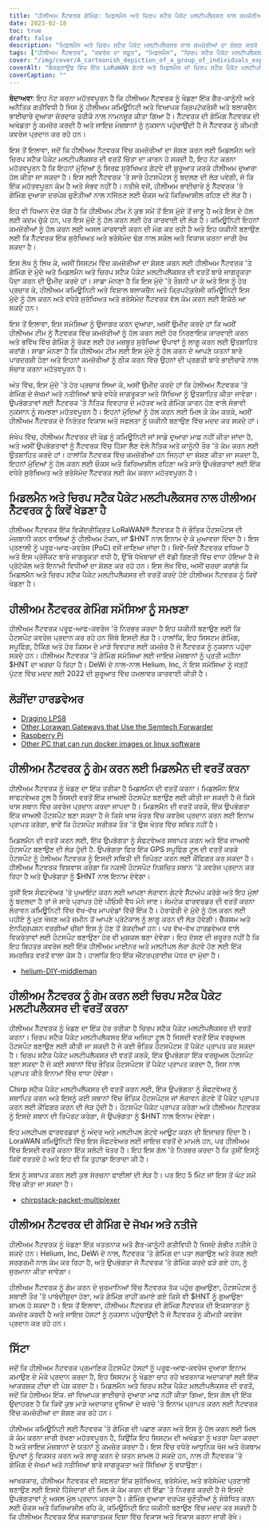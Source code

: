 ```yaml
---
title: "ਹੀਲੀਅਮ ਨੈੱਟਵਰਕ ਗੇਮਿੰਗ: ਮਿਡਲਮੈਨ ਅਤੇ ਚਿਰਪ ਸਟੈਕ ਪੈਕੇਟ ਮਲਟੀਪਲੈਕਸਰ ਨਾਲ ਕਮਜ਼ੋਰੀਆਂ ਦਾ ਸ਼ੋਸ਼ਣ ਕਰਨਾ"
date: 2023-02-18
toc: true
draft: false
description: "ਮਿਡਲਮੈਨ ਅਤੇ ਚਿਰਪ ਸਟੈਕ ਪੈਕੇਟ ਮਲਟੀਪਲੈਕਸਰ ਨਾਲ ਕਮਜ਼ੋਰੀਆਂ ਦਾ ਸ਼ੋਸ਼ਣ ਕਰਕੇ ਹੀਲੀਅਮ ਨੈੱਟਵਰਕ ਨੂੰ ਕਿਵੇਂ ਖੇਡਣਾ ਹੈ, ਨਾਲ ਹੀ ਅਜਿਹਾ ਕਰਨ ਦੇ ਜੋਖਮਾਂ ਅਤੇ ਨਤੀਜਿਆਂ ਬਾਰੇ ਜਾਣੋ।"
tags: ["ਹੀਲੀਅਮ ਨੈੱਟਵਰਕ", "ਕਵਰੇਜ ਦਾ ਸਬੂਤ", "ਮਿਡਲਮੈਨ", "ਚਿਰਪ ਸਟੈਕ ਪੈਕੇਟ ਮਲਟੀਪਲੈਕਸਰ", "ਗੇਮਿੰਗ", "ਕਮਜ਼ੋਰੀਆਂ ਦਾ ਸ਼ੋਸ਼ਣ ਕਰਨਾ", "LoRaWAN ਨੈੱਟਵਰਕ", "cryptocurrency", "ਬਲਾਕਚੈਨ", "ਵਿਕੇਂਦਰੀਕ੍ਰਿਤ ਨੈੱਟਵਰਕ", "ਹੌਟਸਪੌਟ", "ਸਪੂਫਿੰਗ", "ਧੋਖਾਧੜੀ", "ਗੈਰ ਕਾਨੂੰਨੀ ਗਤੀਵਿਧੀ", "ਜੁਰਮਾਨੇ", "ਨੈੱਟਵਰਕ ਦੀ ਇਕਸਾਰਤਾ", "ਇਨਾਮ", "ਖਤਰਨਾਕ ਅਦਾਕਾਰ", "ਨੈੱਟਵਰਕ ਸੁਰੱਖਿਆ", "ਜਾਇਜ਼ ਮੇਜ਼ਬਾਨ"]
cover: "/img/cover/A_cartoonish_depiction_of_a_group_of_individuals_exploiting.png"
coverAlt: "ਬੈਕਗ੍ਰਾਉਂਡ ਵਿੱਚ ਇੱਕ LoRaWAN ਗੇਟਵੇ ਅਤੇ ਮਿਡਲਮੈਨ ਜਾਂ ਚਿਰਪ ਸਟੈਕ ਪੈਕੇਟ ਮਲਟੀਪਲੈਕਸਰ ਦੇ ਚਿੱਤਰ ਦੇ ਨਾਲ ਇੱਕ ਹੀਲੀਅਮ ਬੈਲੂਨ ਦਾ ਸ਼ੋਸ਼ਣ ਕਰਨ ਵਾਲੇ ਵਿਅਕਤੀਆਂ ਦੇ ਇੱਕ ਸਮੂਹ ਦਾ ਇੱਕ ਕਾਰਟੂਨਿਸ਼ ਚਿੱਤਰਣ।"
coverCaption: ""
---
```


**ਬੇਦਾਅਵਾ**:
ਇਹ ਨੋਟ ਕਰਨਾ ਮਹੱਤਵਪੂਰਨ ਹੈ ਕਿ ਹੀਲੀਅਮ ਨੈੱਟਵਰਕ ਨੂੰ ਖੇਡਣਾ ਇੱਕ ਗੈਰ-ਕਾਨੂੰਨੀ ਅਤੇ ਅਨੈਤਿਕ ਗਤੀਵਿਧੀ ਹੈ ਜਿਸ ਨੂੰ ਹੀਲੀਅਮ ਕਮਿਊਨਿਟੀ ਅਤੇ ਵਿਆਪਕ ਕ੍ਰਿਪਟੋਕਰੰਸੀ ਅਤੇ ਬਲਾਕਚੈਨ ਭਾਈਚਾਰੇ ਦੁਆਰਾ ਜ਼ੋਰਦਾਰ ਤਰੀਕੇ ਨਾਲ ਨਾਮਨਜ਼ੂਰ ਕੀਤਾ ਗਿਆ ਹੈ। ਨੈੱਟਵਰਕ ਦੀ ਗੇਮਿੰਗ ਨੈੱਟਵਰਕ ਦੀ ਅਖੰਡਤਾ ਨੂੰ ਕਮਜ਼ੋਰ ਕਰਦੀ ਹੈ ਅਤੇ ਜਾਇਜ਼ ਮੇਜ਼ਬਾਨਾਂ ਨੂੰ ਨੁਕਸਾਨ ਪਹੁੰਚਾਉਂਦੀ ਹੈ ਜੋ ਨੈੱਟਵਰਕ ਨੂੰ ਕੀਮਤੀ ਕਵਰੇਜ ਪ੍ਰਦਾਨ ਕਰ ਰਹੇ ਹਨ।

ਇਸ ਤੋਂ ਇਲਾਵਾ, ਜਦੋਂ ਕਿ ਹੀਲੀਅਮ ਨੈਟਵਰਕ ਵਿੱਚ ਕਮਜ਼ੋਰੀਆਂ ਦਾ ਸ਼ੋਸ਼ਣ ਕਰਨ ਲਈ ਮਿਡਲਮੈਨ ਅਤੇ ਚਿਰਪ ਸਟੈਕ ਪੈਕੇਟ ਮਲਟੀਪਲੈਕਸਰ ਦੀ ਵਰਤੋਂ ਚਿੰਤਾ ਦਾ ਕਾਰਨ ਹੋ ਸਕਦੀ ਹੈ, ਇਹ ਨੋਟ ਕਰਨਾ ਮਹੱਤਵਪੂਰਨ ਹੈ ਕਿ ਇਹਨਾਂ ਮੁੱਦਿਆਂ ਨੂੰ ਸਿਰਫ ਸੁਰੱਖਿਅਤ ਗੇਟਵੇ ਦੀ ਸ਼ੁਰੂਆਤ ਕਰਕੇ ਹੀਲੀਅਮ ਦੁਆਰਾ ਹੱਲ ਕੀਤਾ ਜਾ ਸਕਦਾ ਹੈ। ਇਸ ਲਈ ਨੈੱਟਵਰਕ 'ਤੇ ਸਾਰੇ ਹੌਟਸਪੌਟਸ ਨੂੰ ਬਦਲਣ ਦੀ ਲੋੜ ਪਵੇਗੀ, ਜੋ ਕਿ ਇੱਕ ਮਹੱਤਵਪੂਰਨ ਕੰਮ ਹੈ ਅਤੇ ਸੰਭਵ ਨਹੀਂ ਹੈ। ਨਤੀਜੇ ਵਜੋਂ, ਹੀਲੀਅਮ ਭਾਈਚਾਰੇ ਨੂੰ ਨੈੱਟਵਰਕ 'ਤੇ ਗੇਮਿੰਗ ਦੁਆਰਾ ਦਰਪੇਸ਼ ਚੁਣੌਤੀਆਂ ਨਾਲ ਨਜਿੱਠਣ ਲਈ ਚੌਕਸ ਅਤੇ ਕਿਰਿਆਸ਼ੀਲ ਰਹਿਣ ਦੀ ਲੋੜ ਹੈ।

ਇਹ ਵੀ ਧਿਆਨ ਦੇਣ ਯੋਗ ਹੈ ਕਿ ਹੀਲੀਅਮ ਟੀਮ ਨੇ ਕੁਝ ਸਮੇਂ ਤੋਂ ਇਸ ਮੁੱਦੇ ਤੋਂ ਜਾਣੂ ਹੈ ਅਤੇ ਇਸ ਦੇ ਹੱਲ ਲਈ ਕਦਮ ਚੁੱਕੇ ਹਨ, ਪਰ ਇਸ ਮੁੱਦੇ ਨੂੰ ਹੱਲ ਕਰਨ ਲਈ ਹੋਰ ਕਾਰਵਾਈ ਦੀ ਲੋੜ ਹੈ। ਕਮਿਊਨਿਟੀ ਇਹਨਾਂ ਕਮਜ਼ੋਰੀਆਂ ਨੂੰ ਹੱਲ ਕਰਨ ਲਈ ਅਸਲ ਕਾਰਵਾਈ ਕਰਨ ਦੀ ਮੰਗ ਕਰ ਰਹੀ ਹੈ ਅਤੇ ਇਹ ਯਕੀਨੀ ਬਣਾਉਣ ਲਈ ਕਿ ਨੈੱਟਵਰਕ ਇੱਕ ਸੁਰੱਖਿਅਤ ਅਤੇ ਭਰੋਸੇਮੰਦ ਢੰਗ ਨਾਲ ਸਕੇਲ ਅਤੇ ਵਿਕਾਸ ਕਰਨਾ ਜਾਰੀ ਰੱਖ ਸਕਦਾ ਹੈ।

ਇਸ ਲੇਖ ਨੂੰ ਲਿਖ ਕੇ, ਅਸੀਂ ਸਿਸਟਮ ਵਿੱਚ ਕਮਜ਼ੋਰੀਆਂ ਦਾ ਸ਼ੋਸ਼ਣ ਕਰਨ ਲਈ ਹੀਲੀਅਮ ਨੈੱਟਵਰਕ 'ਤੇ ਗੇਮਿੰਗ ਦੇ ਮੁੱਦੇ ਅਤੇ ਮਿਡਲਮੈਨ ਅਤੇ ਚਿਰਪ ਸਟੈਕ ਪੈਕੇਟ ਮਲਟੀਪਲੈਕਸਰ ਦੀ ਵਰਤੋਂ ਬਾਰੇ ਜਾਗਰੂਕਤਾ ਪੈਦਾ ਕਰਨ ਦੀ ਉਮੀਦ ਕਰਦੇ ਹਾਂ। ਸਾਡਾ ਮੰਨਣਾ ਹੈ ਕਿ ਇਸ ਮੁੱਦੇ 'ਤੇ ਰੌਸ਼ਨੀ ਪਾ ਕੇ ਅਤੇ ਇਸ ਨੂੰ ਹੋਰ ਪ੍ਰਚਾਰ ਕੇ, ਹੀਲੀਅਮ ਕਮਿਊਨਿਟੀ ਅਤੇ ਵਿਸ਼ਾਲ ਬਲਾਕਚੈਨ ਅਤੇ ਕ੍ਰਿਪਟੋਕੁਰੰਸੀ ਕਮਿਊਨਿਟੀ ਇਸ ਮੁੱਦੇ ਨੂੰ ਹੱਲ ਕਰਨ ਅਤੇ ਵਧੇਰੇ ਸੁਰੱਖਿਅਤ ਅਤੇ ਭਰੋਸੇਮੰਦ ਨੈੱਟਵਰਕ ਵੱਲ ਕੰਮ ਕਰਨ ਲਈ ਇਕੱਠੇ ਆ ਸਕਦੇ ਹਨ।

ਇਸ ਤੋਂ ਇਲਾਵਾ, ਇਸ ਸਮੱਸਿਆ ਨੂੰ ਉਜਾਗਰ ਕਰਨ ਦੁਆਰਾ, ਅਸੀਂ ਉਮੀਦ ਕਰਦੇ ਹਾਂ ਕਿ ਅਸੀਂ ਹੀਲੀਅਮ ਟੀਮ ਨੂੰ ਨੈੱਟਵਰਕ ਵਿੱਚ ਕਮਜ਼ੋਰੀਆਂ ਨੂੰ ਹੱਲ ਕਰਨ ਲਈ ਹੋਰ ਨਿਰਣਾਇਕ ਕਾਰਵਾਈ ਕਰਨ ਅਤੇ ਭਵਿੱਖ ਵਿੱਚ ਗੇਮਿੰਗ ਨੂੰ ਰੋਕਣ ਲਈ ਹੋਰ ਮਜ਼ਬੂਤ ਸੁਰੱਖਿਆ ਉਪਾਵਾਂ ਨੂੰ ਲਾਗੂ ਕਰਨ ਲਈ ਉਤਸ਼ਾਹਿਤ ਕਰਾਂਗੇ। ਸਾਡਾ ਮੰਨਣਾ ਹੈ ਕਿ ਹੀਲੀਅਮ ਟੀਮ ਲਈ ਇਸ ਮੁੱਦੇ ਨੂੰ ਹੱਲ ਕਰਨ ਦੇ ਆਪਣੇ ਯਤਨਾਂ ਬਾਰੇ ਪਾਰਦਰਸ਼ੀ ਹੋਣਾ ਅਤੇ ਇਹਨਾਂ ਕਮਜ਼ੋਰੀਆਂ ਨੂੰ ਠੀਕ ਕਰਨ ਵਿੱਚ ਉਹਨਾਂ ਦੀ ਪ੍ਰਗਤੀ ਬਾਰੇ ਭਾਈਚਾਰੇ ਨਾਲ ਸੰਚਾਰ ਕਰਨਾ ਮਹੱਤਵਪੂਰਨ ਹੈ।

ਅੰਤ ਵਿੱਚ, ਇਸ ਮੁੱਦੇ 'ਤੇ ਹੋਰ ਪ੍ਰਚਾਰ ਲਿਆ ਕੇ, ਅਸੀਂ ਉਮੀਦ ਕਰਦੇ ਹਾਂ ਕਿ ਹੇਲੀਅਮ ਨੈੱਟਵਰਕ 'ਤੇ ਗੇਮਿੰਗ ਦੇ ਜੋਖਮਾਂ ਅਤੇ ਨਤੀਜਿਆਂ ਬਾਰੇ ਵਧੇਰੇ ਜਾਗਰੂਕਤਾ ਅਤੇ ਸਿੱਖਿਆ ਨੂੰ ਉਤਸ਼ਾਹਿਤ ਕੀਤਾ ਜਾਵੇਗਾ। ਉਪਭੋਗਤਾਵਾਂ ਲਈ ਨੈੱਟਵਰਕ 'ਤੇ ਨੈਤਿਕ ਵਿਵਹਾਰ ਦੇ ਮਹੱਤਵ ਅਤੇ ਗੇਮਿੰਗ ਕਾਰਨ ਹੋਣ ਵਾਲੇ ਸੰਭਾਵੀ ਨੁਕਸਾਨ ਨੂੰ ਸਮਝਣਾ ਮਹੱਤਵਪੂਰਨ ਹੈ। ਇਹਨਾਂ ਮੁੱਦਿਆਂ ਨੂੰ ਹੱਲ ਕਰਨ ਲਈ ਮਿਲ ਕੇ ਕੰਮ ਕਰਕੇ, ਅਸੀਂ ਹੀਲੀਅਮ ਨੈੱਟਵਰਕ ਦੇ ਨਿਰੰਤਰ ਵਿਕਾਸ ਅਤੇ ਸਫਲਤਾ ਨੂੰ ਯਕੀਨੀ ਬਣਾਉਣ ਵਿੱਚ ਮਦਦ ਕਰ ਸਕਦੇ ਹਾਂ।

ਸੰਖੇਪ ਵਿੱਚ, ਹੀਲੀਅਮ ਨੈੱਟਵਰਕ ਦੀ ਖੇਡ ਨੂੰ ਕਮਿਊਨਿਟੀ ਜਾਂ ਸਾਡੇ ਦੁਆਰਾ ਮਾਫ਼ ਨਹੀਂ ਕੀਤਾ ਜਾਂਦਾ ਹੈ, ਅਤੇ ਅਸੀਂ ਉਪਭੋਗਤਾਵਾਂ ਨੂੰ ਨੈੱਟਵਰਕ ਵਿੱਚ ਹਿੱਸਾ ਲੈਣ ਵੇਲੇ ਨੈਤਿਕ ਅਤੇ ਕਾਨੂੰਨੀ ਤੌਰ 'ਤੇ ਕੰਮ ਕਰਨ ਲਈ ਉਤਸ਼ਾਹਿਤ ਕਰਦੇ ਹਾਂ। ਹਾਲਾਂਕਿ ਨੈਟਵਰਕ ਵਿੱਚ ਕਮਜ਼ੋਰੀਆਂ ਹਨ ਜਿਨ੍ਹਾਂ ਦਾ ਸ਼ੋਸ਼ਣ ਕੀਤਾ ਜਾ ਸਕਦਾ ਹੈ, ਇਹਨਾਂ ਮੁੱਦਿਆਂ ਨੂੰ ਹੱਲ ਕਰਨ ਲਈ ਚੌਕਸ ਅਤੇ ਕਿਰਿਆਸ਼ੀਲ ਰਹਿਣਾ ਅਤੇ ਸਾਰੇ ਉਪਭੋਗਤਾਵਾਂ ਲਈ ਇੱਕ ਵਧੇਰੇ ਸੁਰੱਖਿਅਤ ਅਤੇ ਭਰੋਸੇਮੰਦ ਨੈੱਟਵਰਕ ਲਈ ਕੰਮ ਕਰਨਾ ਮਹੱਤਵਪੂਰਨ ਹੈ।

## ਮਿਡਲਮੈਨ ਅਤੇ ਚਿਰਪ ਸਟੈਕ ਪੈਕੇਟ ਮਲਟੀਪਲੈਕਸਰ ਨਾਲ ਹੀਲੀਅਮ ਨੈੱਟਵਰਕ ਨੂੰ ਕਿਵੇਂ ਖੇਡਣਾ ਹੈ
ਹੀਲੀਅਮ ਨੈੱਟਵਰਕ ਇੱਕ ਵਿਕੇਂਦਰੀਕ੍ਰਿਤ LoRaWAN® ਨੈੱਟਵਰਕ ਹੈ ਜੋ ਭੌਤਿਕ ਹੌਟਸਪੌਟਸ ਦੀ ਮੇਜ਼ਬਾਨੀ ਕਰਨ ਵਾਲਿਆਂ ਨੂੰ ਹੀਲੀਅਮ ਟੋਕਨ, ਜਾਂ $HNT ਨਾਲ ਇਨਾਮ ਦੇ ਕੇ ਮੁਆਵਜ਼ਾ ਦਿੰਦਾ ਹੈ। ਇਸ ਪ੍ਰਣਾਲੀ ਨੂੰ ਪਰੂਫ-ਆਫ-ਕਵਰੇਜ (PoC) ਵਜੋਂ ਜਾਣਿਆ ਜਾਂਦਾ ਹੈ। ਜਿਵੇਂ-ਜਿਵੇਂ ਨੈੱਟਵਰਕ ਵਧਿਆ ਹੈ ਅਤੇ ਇਸ ਪ੍ਰੋਜੈਕਟ ਬਾਰੇ ਜਾਗਰੂਕਤਾ ਵਧੀ ਹੈ, ਉੱਥੇ ਧੋਖੇਬਾਜ਼ਾਂ ਦੀ ਵੱਡੀ ਗਿਣਤੀ ਵਿੱਚ ਵਾਧਾ ਹੋਇਆ ਹੈ ਜੋ ਪ੍ਰੋਟੋਕੋਲ ਅਤੇ ਇਨਾਮੀ ਵਿਧੀਆਂ ਦਾ ਸ਼ੋਸ਼ਣ ਕਰ ਰਹੇ ਹਨ। ਇਸ ਲੇਖ ਵਿੱਚ, ਅਸੀਂ ਚਰਚਾ ਕਰਾਂਗੇ ਕਿ ਮਿਡਲਮੈਨ ਅਤੇ ਚਿਰਪ ਸਟੈਕ ਪੈਕੇਟ ਮਲਟੀਪਲੈਕਸਰ ਦੀ ਵਰਤੋਂ ਕਰਦੇ ਹੋਏ ਹੀਲੀਅਮ ਨੈਟਵਰਕ ਨੂੰ ਕਿਵੇਂ ਖੇਡਣਾ ਹੈ।

## ਹੀਲੀਅਮ ਨੈੱਟਵਰਕ ਗੇਮਿੰਗ ਸਮੱਸਿਆ ਨੂੰ ਸਮਝਣਾ
ਹੀਲੀਅਮ ਨੈੱਟਵਰਕ ਪਰੂਫ-ਆਫ-ਕਵਰੇਜ 'ਤੇ ਨਿਰਭਰ ਕਰਦਾ ਹੈ ਇਹ ਯਕੀਨੀ ਬਣਾਉਣ ਲਈ ਕਿ ਹੌਟਸਪੌਟ ਕਵਰੇਜ ਪ੍ਰਦਾਨ ਕਰ ਰਹੇ ਹਨ ਜਿੱਥੇ ਇਸਦੀ ਲੋੜ ਹੈ। ਹਾਲਾਂਕਿ, ਇਹ ਸਿਸਟਮ ਗੇਮਿੰਗ, ਸਪੂਫਿੰਗ, ਹੈਕਿੰਗ ਅਤੇ ਹੋਰ ਕਿਸਮ ਦੇ ਮਾੜੇ ਵਿਵਹਾਰ ਲਈ ਕਮਜ਼ੋਰ ਹੈ ਜੋ ਨੈੱਟਵਰਕ ਨੂੰ ਨੁਕਸਾਨ ਪਹੁੰਚਾ ਸਕਦੇ ਹਨ। ਹੀਲੀਅਮ ਨੈੱਟਵਰਕ 'ਤੇ ਗੇਮਿੰਗ ਸਮੱਸਿਆ ਲਈ ਜਾਇਜ਼ ਮੇਜ਼ਬਾਨਾਂ ਨੂੰ ਪ੍ਰਤੀ ਮਹੀਨਾ $HNT ਦਾ ਖਰਚਾ ਪੈ ਰਿਹਾ ਹੈ। DeWi ਦੇ ਨਾਲ-ਨਾਲ Helium, Inc, ਨੇ ਇਸ ਸਮੱਸਿਆ ਨੂੰ ਜੜ੍ਹੋਂ ਪੁੱਟਣ ਵਿੱਚ ਮਦਦ ਲਈ 2022 ਦੀ ਸ਼ੁਰੂਆਤ ਵਿੱਚ ਹਮਲਾਵਰ ਕਾਰਵਾਈ ਕੀਤੀ ਹੈ।

## ਲੋੜੀਂਦਾ ਹਾਰਡਵੇਅਰ
- [Dragino LPS8](https://www.ebay.com/sch/i.html?_nkw=dragino+lps8)
- [Other Lorawan Gateways that Use the Semtech Forwarder](https://amzn.to/41bcskb)
- [Raspberry Pi](https://amzn.to/3KjFCYp)
- [Other PC that can run docker images or linux software](https://amzn.to/3YkFhcj)

## ਹੀਲੀਅਮ ਨੈੱਟਵਰਕ ਨੂੰ ਗੇਮ ਕਰਨ ਲਈ ਮਿਡਲਮੈਨ ਦੀ ਵਰਤੋਂ ਕਰਨਾ
ਹੀਲੀਅਮ ਨੈੱਟਵਰਕ ਨੂੰ ਖੇਡਣ ਦਾ ਇੱਕ ਤਰੀਕਾ ਹੈ ਮਿਡਲਮੈਨ ਦੀ ਵਰਤੋਂ ਕਰਨਾ। ਮਿਡਲਮੈਨ ਇੱਕ ਸਾਫਟਵੇਅਰ ਟੂਲ ਹੈ ਜਿਸਦੀ ਵਰਤੋਂ ਇੱਕ ਜਾਅਲੀ ਹੌਟਸਪੌਟ ਬਣਾਉਣ ਲਈ ਕੀਤੀ ਜਾ ਸਕਦੀ ਹੈ ਜੋ ਕਿਸੇ ਖਾਸ ਸਥਾਨ ਵਿੱਚ ਕਵਰੇਜ ਪ੍ਰਦਾਨ ਕਰਦਾ ਜਾਪਦਾ ਹੈ। ਮਿਡਲਮੈਨ ਦੀ ਵਰਤੋਂ ਕਰਕੇ, ਇੱਕ ਉਪਭੋਗਤਾ ਇੱਕ ਜਾਅਲੀ ਹੌਟਸਪੌਟ ਬਣਾ ਸਕਦਾ ਹੈ ਜੋ ਕਿਸੇ ਖਾਸ ਖੇਤਰ ਵਿੱਚ ਕਵਰੇਜ ਪ੍ਰਦਾਨ ਕਰਨ ਲਈ ਇਨਾਮ ਪ੍ਰਾਪਤ ਕਰੇਗਾ, ਭਾਵੇਂ ਕਿ ਹੌਟਸਪੌਟ ਸਰੀਰਕ ਤੌਰ 'ਤੇ ਉਸ ਖੇਤਰ ਵਿੱਚ ਸਥਿਤ ਨਹੀਂ ਹੈ।

ਮਿਡਲਮੈਨ ਦੀ ਵਰਤੋਂ ਕਰਨ ਲਈ, ਇੱਕ ਉਪਭੋਗਤਾ ਨੂੰ ਸੌਫਟਵੇਅਰ ਸਥਾਪਤ ਕਰਨ ਅਤੇ ਇੱਕ ਜਾਅਲੀ ਹੌਟਸਪੌਟ ਬਣਾਉਣ ਦੀ ਲੋੜ ਹੁੰਦੀ ਹੈ. ਉਪਭੋਗਤਾ ਫਿਰ ਇੱਕ GPS ਸਪੂਫਿੰਗ ਟੂਲ ਦੀ ਵਰਤੋਂ ਕਰਕੇ ਹੌਟਸਪੌਟ ਨੂੰ ਹੇਲੀਅਮ ਨੈਟਵਰਕ ਨੂੰ ਇਸਦੀ ਸਥਿਤੀ ਦੀ ਰਿਪੋਰਟ ਕਰਨ ਲਈ ਕੌਂਫਿਗਰ ਕਰ ਸਕਦਾ ਹੈ। ਹੀਲੀਅਮ ਨੈੱਟਵਰਕ ਵਿਸ਼ਵਾਸ ਕਰੇਗਾ ਕਿ ਨਕਲੀ ਹੌਟਸਪੌਟ ਨਿਸ਼ਚਿਤ ਸਥਾਨ 'ਤੇ ਕਵਰੇਜ ਪ੍ਰਦਾਨ ਕਰ ਰਿਹਾ ਹੈ ਅਤੇ ਉਪਭੋਗਤਾ ਨੂੰ $HNT ਨਾਲ ਇਨਾਮ ਦੇਵੇਗਾ।

ਤੁਸੀਂ ਇਸ ਸੌਫਟਵੇਅਰ 'ਤੇ ਪੁਆਇੰਟ ਕਰਨ ਲਈ ਆਪਣਾ ਲੋਰਾਵਨ ਗੇਟਵੇ ਸੈੱਟਅੱਪ ਕਰੋਗੇ ਅਤੇ ਇਹ ਮੁੱਲਾਂ ਨੂੰ ਬਦਲਦਾ ਹੈ ਤਾਂ ਜੋ ਸਾਰੇ ਪ੍ਰਾਪਤ ਹੋਏ ਪੀਓਸੀ ਵੈਧ ਮੰਨੇ ਜਾਣ। ਸੇਮਟੇਕ ਫਾਰਵਰਡਰ ਦੀ ਵਰਤੋਂ ਕਰਨਾ ਲੋਰਾਵਨ ਕਮਿਊਨਿਟੀ ਵਿੱਚ ਵੱਖ-ਵੱਖ ਮਾਪਦੰਡਾਂ ਵਿੱਚੋਂ ਇੱਕ ਹੈ। ਹੇਰਾਫੇਰੀ ਦੇ ਮੁੱਦੇ ਨੂੰ ਹੱਲ ਕਰਨ ਲਈ ਪਹੀਏ ਨੂੰ ਮੁੜ ਖੋਜਣ ਅਤੇ ਜ਼ਮੀਨ ਤੋਂ ਆਪਣੇ ਪ੍ਰੋਟੋਕਾਲ ਨੂੰ ਲਾਗੂ ਕਰਨ ਦੀ ਲੋੜ ਹੋਵੇਗੀ। ਚੈੱਕਸਮ ਅਤੇ ਏਨਕ੍ਰਿਪਸ਼ਨ ਵਰਗੀਆਂ ਚੀਜ਼ਾਂ ਇਸ ਨੂੰ ਹੋਣ ਤੋਂ ਰੋਕਦੀਆਂ ਹਨ। ਪਰ ਵੱਖ-ਵੱਖ ਹਾਰਡਵੇਅਰ ਵਾਲੇ ਵਿਕਰੇਤਾਵਾਂ ਲਈ ਹੌਟਸਪੌਟ ਬਣਾਉਣਾ ਹੋਰ ਵੀ ਮੁਸ਼ਕਲ ਬਣਾ ਦੇਵੇਗਾ। ਇਹ ਦੱਸਣ ਦੀ ਜ਼ਰੂਰਤ ਨਹੀਂ ਹੈ ਕਿ ਇਹ ਬਿਹਤਰ ਕਵਰੇਜ ਲਈ ਇੱਕ ਹੀਲੀਅਮ ਮਾਈਨਰ ਅਤੇ ਮਲਟੀਪਲ ਲੋਰਾ ਗੇਟਵੇ ਹੋਣ ਲਈ ਇੱਕ ਸਮਰਥਿਤ ਵਰਤੋਂ ਵਾਲਾ ਕੇਸ ਹੈ। ਹਾਲਾਂਕਿ ਇਹ ਇੱਕ ਐਂਟਰਪ੍ਰਾਈਜ਼ ਪੱਧਰ ਦਾ ਮੁੱਦਾ ਹੈ।

 - [helium-DIY-middleman](https://github.com/curiousfokker/helium-DIY-middleman)

## ਹੀਲੀਅਮ ਨੈੱਟਵਰਕ ਨੂੰ ਗੇਮ ਕਰਨ ਲਈ ਚਿਰਪ ਸਟੈਕ ਪੈਕੇਟ ਮਲਟੀਪਲੈਕਸਰ ਦੀ ਵਰਤੋਂ ਕਰਨਾ
ਹੀਲੀਅਮ ਨੈੱਟਵਰਕ ਨੂੰ ਖੇਡਣ ਦਾ ਇੱਕ ਹੋਰ ਤਰੀਕਾ ਹੈ ਚਿਰਪ ਸਟੈਕ ਪੈਕੇਟ ਮਲਟੀਪਲੈਕਸਰ ਦੀ ਵਰਤੋਂ ਕਰਨਾ। ਚਿਰਪ ਸਟੈਕ ਪੈਕੇਟ ਮਲਟੀਪਲੈਕਸਰ ਇੱਕ ਅਜਿਹਾ ਟੂਲ ਹੈ ਜਿਸਦੀ ਵਰਤੋਂ ਇੱਕ ਵਰਚੁਅਲ ਹੌਟਸਪੌਟ ਬਣਾਉਣ ਲਈ ਕੀਤੀ ਜਾ ਸਕਦੀ ਹੈ ਜੋ ਕਈ ਭੌਤਿਕ ਹੌਟਸਪੌਟਸ ਤੋਂ ਪੈਕੇਟ ਪ੍ਰਾਪਤ ਕਰ ਸਕਦਾ ਹੈ। ਚਿਰਪ ਸਟੈਕ ਪੈਕੇਟ ਮਲਟੀਪਲੈਕਸਰ ਦੀ ਵਰਤੋਂ ਕਰਕੇ, ਇੱਕ ਉਪਭੋਗਤਾ ਇੱਕ ਵਰਚੁਅਲ ਹੌਟਸਪੌਟ ਬਣਾ ਸਕਦਾ ਹੈ ਜੋ ਕਈ ਸਥਾਨਾਂ ਵਿੱਚ ਭੌਤਿਕ ਹੌਟਸਪੌਟਸ ਤੋਂ ਪੈਕੇਟ ਪ੍ਰਾਪਤ ਕਰਦਾ ਹੈ, ਜਿਸ ਨਾਲ ਪ੍ਰਾਪਤ ਕੀਤੇ ਇਨਾਮਾਂ ਵਿੱਚ ਵਾਧਾ ਹੋਵੇਗਾ।

Chirp ਸਟੈਕ ਪੈਕੇਟ ਮਲਟੀਪਲੈਕਸਰ ਦੀ ਵਰਤੋਂ ਕਰਨ ਲਈ, ਇੱਕ ਉਪਭੋਗਤਾ ਨੂੰ ਸੌਫਟਵੇਅਰ ਨੂੰ ਸਥਾਪਿਤ ਕਰਨ ਅਤੇ ਇਸਨੂੰ ਕਈ ਸਥਾਨਾਂ ਵਿੱਚ ਭੌਤਿਕ ਹੌਟਸਪੌਟਸ ਜਾਂ ਲੋਰਾਵਨ ਗੇਟਵੇ ਤੋਂ ਪੈਕੇਟ ਪ੍ਰਾਪਤ ਕਰਨ ਲਈ ਕੌਂਫਿਗਰ ਕਰਨ ਦੀ ਲੋੜ ਹੁੰਦੀ ਹੈ। ਹੌਟਸਪੌਟ ਪੈਕੇਟ ਪ੍ਰਾਪਤ ਕਰੇਗਾ ਅਤੇ ਹੀਲੀਅਮ ਨੈਟਵਰਕ ਨੂੰ ਇਸਦੇ ਸਥਾਨ ਦੀ ਰਿਪੋਰਟ ਕਰੇਗਾ, ਜੋ ਉਪਭੋਗਤਾ ਨੂੰ $HNT ਨਾਲ ਇਨਾਮ ਦੇਵੇਗਾ।

ਇਹ ਮਲਟੀਪਲ ਫਾਰਵਰਡਰਾਂ ਨੂੰ ਅੰਦਰ ਅਤੇ ਮਲਟੀਪਲ ਗੇਟਵੇ ਆਊਟ ਕਰਨ ਦੀ ਇਜਾਜ਼ਤ ਦਿੰਦਾ ਹੈ। LoraWAN ਕਮਿਊਨਿਟੀ ਵਿੱਚ ਇਸ ਸੌਫਟਵੇਅਰ ਲਈ ਜਾਇਜ਼ ਵਰਤੋਂ ਦੇ ਮਾਮਲੇ ਹਨ, ਪਰ ਹੀਲੀਅਮ ਵਿੱਚ ਇਸਦੀ ਵਰਤੋਂ ਕਰਨਾ ਇੱਕ ਸਲੇਟੀ ਖੇਤਰ ਹੈ। ਇਹ ਇਸ ਗੱਲ 'ਤੇ ਨਿਰਭਰ ਕਰਦਾ ਹੈ ਕਿ ਤੁਸੀਂ ਇਸਨੂੰ ਕਿਵੇਂ ਵਰਤਦੇ ਹੋ ਅਤੇ ਇਹ ਵੀ ਕਿ ਤੁਹਾਡਾ ਇਰਾਦਾ ਕੀ ਹੈ।

ਇਸ ਨੂੰ ਸਥਾਪਤ ਕਰਨ ਲਈ ਕੁਝ ਸੰਰਚਨਾ ਫਾਈਲਾਂ ਦੀ ਲੋੜ ਹੈ। ਪਰ ਇਹ 5 ਮਿੰਟ ਜਾਂ ਇਸ ਤੋਂ ਘੱਟ ਸਮੇਂ ਵਿੱਚ ਕੀਤਾ ਜਾ ਸਕਦਾ ਹੈ।
- [chirpstack-packet-multiplexer](https://github.com/brocaar/chirpstack-packet-multiplexer)


## ਹੀਲੀਅਮ ਨੈੱਟਵਰਕ ਦੀ ਗੇਮਿੰਗ ਦੇ ਜੋਖਮ ਅਤੇ ਨਤੀਜੇ
ਹੀਲੀਅਮ ਨੈੱਟਵਰਕ ਨੂੰ ਖੇਡਣਾ ਇੱਕ ਖਤਰਨਾਕ ਅਤੇ ਗੈਰ-ਕਾਨੂੰਨੀ ਗਤੀਵਿਧੀ ਹੈ ਜਿਸਦੇ ਗੰਭੀਰ ਨਤੀਜੇ ਹੋ ਸਕਦੇ ਹਨ। Helium, Inc, DeWi ਦੇ ਨਾਲ, ਨੈੱਟਵਰਕ 'ਤੇ ਗੇਮਿੰਗ ਦਾ ਪਤਾ ਲਗਾਉਣ ਅਤੇ ਰੋਕਣ ਲਈ ਸਰਗਰਮੀ ਨਾਲ ਕੰਮ ਕਰ ਰਿਹਾ ਹੈ, ਅਤੇ ਉਪਭੋਗਤਾ ਜੋ ਨੈੱਟਵਰਕ 'ਤੇ ਗੇਮਿੰਗ ਕਰਦੇ ਫੜੇ ਗਏ ਹਨ, ਨੂੰ ਜੁਰਮਾਨਾ ਕੀਤਾ ਜਾਵੇਗਾ।

ਹੀਲੀਅਮ ਨੈੱਟਵਰਕ ਨੂੰ ਗੇਮ ਕਰਨ ਦੇ ਜੁਰਮਾਨਿਆਂ ਵਿੱਚ ਨੈੱਟਵਰਕ ਤੱਕ ਪਹੁੰਚ ਗੁਆਉਣਾ, ਹੌਟਸਪੌਟਸ ਨੂੰ ਸਥਾਈ ਤੌਰ 'ਤੇ ਪਾਬੰਦੀਸ਼ੁਦਾ ਹੋਣਾ, ਅਤੇ ਗੇਮਿੰਗ ਰਾਹੀਂ ਕਮਾਏ ਗਏ ਕਿਸੇ ਵੀ $HNT ਨੂੰ ਗੁਆਉਣਾ ਸ਼ਾਮਲ ਹੋ ਸਕਦਾ ਹੈ। ਇਸ ਤੋਂ ਇਲਾਵਾ, ਹੀਲੀਅਮ ਨੈੱਟਵਰਕ ਦੀ ਗੇਮਿੰਗ ਨੈੱਟਵਰਕ ਦੀ ਇਕਸਾਰਤਾ ਨੂੰ ਕਮਜ਼ੋਰ ਕਰਦੀ ਹੈ ਅਤੇ ਜਾਇਜ਼ ਹੋਸਟਾਂ ਨੂੰ ਨੁਕਸਾਨ ਪਹੁੰਚਾਉਂਦੀ ਹੈ ਜੋ ਨੈੱਟਵਰਕ ਨੂੰ ਕੀਮਤੀ ਕਵਰੇਜ ਪ੍ਰਦਾਨ ਕਰ ਰਹੇ ਹਨ।

## ਸਿੱਟਾ
ਜਦੋਂ ਕਿ ਹੀਲੀਅਮ ਨੈਟਵਰਕ ਪ੍ਰਮਾਣਿਕ ਹੌਟਸਪੌਟ ਹੋਸਟਾਂ ਨੂੰ ਪਰੂਫ-ਆਫ-ਕਵਰੇਜ ਦੁਆਰਾ ਇਨਾਮ ਕਮਾਉਣ ਦੇ ਮੌਕੇ ਪ੍ਰਦਾਨ ਕਰਦਾ ਹੈ, ਇਹ ਸਿਸਟਮ ਨੂੰ ਖੇਡਣਾ ਚਾਹ ਰਹੇ ਖਤਰਨਾਕ ਅਦਾਕਾਰਾਂ ਲਈ ਇੱਕ ਆਕਰਸ਼ਕ ਟੀਚਾ ਵੀ ਪੇਸ਼ ਕਰਦਾ ਹੈ। ਮਿਡਲਮੈਨ ਅਤੇ ਚਿਰਪ ਸਟੈਕ ਪੈਕੇਟ ਮਲਟੀਪਲੈਕਸਰ ਦੀ ਵਰਤੋਂ, ਜਦੋਂ ਕਿ ਹੇਲੀਅਮ ਇੰਕ. ਜਾਂ ਵਿਆਪਕ ਭਾਈਚਾਰੇ ਦੁਆਰਾ ਮਾਫ਼ ਨਹੀਂ ਕੀਤਾ ਗਿਆ, ਇਸ ਗੱਲ ਦੀ ਇੱਕ ਉਦਾਹਰਣ ਹੈ ਕਿ ਕਿਵੇਂ ਕੁਝ ਮਾੜੇ ਅਦਾਕਾਰ ਦੂਜਿਆਂ ਦੇ ਖਰਚੇ 'ਤੇ ਇਨਾਮ ਪ੍ਰਾਪਤ ਕਰਨ ਲਈ ਨੈਟਵਰਕ ਵਿੱਚ ਕਮਜ਼ੋਰੀਆਂ ਦਾ ਸ਼ੋਸ਼ਣ ਕਰ ਰਹੇ ਹਨ।

ਹੀਲੀਅਮ ਕਮਿਊਨਿਟੀ ਲਈ ਨੈੱਟਵਰਕ 'ਤੇ ਗੇਮਿੰਗ ਦੀ ਪਛਾਣ ਕਰਨ ਅਤੇ ਇਸ ਨੂੰ ਹੱਲ ਕਰਨ ਲਈ ਮਿਲ ਕੇ ਕੰਮ ਕਰਨਾ ਜਾਰੀ ਰੱਖਣਾ ਮਹੱਤਵਪੂਰਨ ਹੈ, ਕਿਉਂਕਿ ਇਹ ਸਿਸਟਮ ਦੀ ਅਖੰਡਤਾ ਨੂੰ ਖਤਰਾ ਪੈਦਾ ਕਰਦਾ ਹੈ ਅਤੇ ਜਾਇਜ਼ ਮੇਜ਼ਬਾਨਾਂ ਦੇ ਯਤਨਾਂ ਨੂੰ ਕਮਜ਼ੋਰ ਕਰਦਾ ਹੈ। ਇਸ ਵਿੱਚ ਵਧੇਰੇ ਆਧੁਨਿਕ ਖੋਜ ਅਤੇ ਰੋਕਥਾਮ ਉਪਾਵਾਂ ਨੂੰ ਵਿਕਸਤ ਕਰਨ ਅਤੇ ਲਾਗੂ ਕਰਨ ਦੇ ਯਤਨ ਸ਼ਾਮਲ ਹੋ ਸਕਦੇ ਹਨ, ਨਾਲ ਹੀ ਨੈੱਟਵਰਕ 'ਤੇ ਗੇਮਿੰਗ ਦੇ ਜੋਖਮਾਂ ਅਤੇ ਨਤੀਜਿਆਂ ਬਾਰੇ ਜਾਗਰੂਕਤਾ ਅਤੇ ਸਿੱਖਿਆ ਨੂੰ ਵਧਾਉਣਾ।

ਆਖਰਕਾਰ, ਹੀਲੀਅਮ ਨੈਟਵਰਕ ਦੀ ਸਫਲਤਾ ਇੱਕ ਸੁਰੱਖਿਅਤ, ਭਰੋਸੇਮੰਦ, ਅਤੇ ਭਰੋਸੇਮੰਦ ਪ੍ਰਣਾਲੀ ਬਣਾਉਣ ਲਈ ਇਸਦੇ ਹਿੱਸੇਦਾਰਾਂ ਦੀ ਮਿਲ ਕੇ ਕੰਮ ਕਰਨ ਦੀ ਇੱਛਾ 'ਤੇ ਨਿਰਭਰ ਕਰਦੀ ਹੈ ਜੋ ਇਸਦੇ ਉਪਭੋਗਤਾਵਾਂ ਨੂੰ ਅਸਲ ਮੁੱਲ ਪ੍ਰਦਾਨ ਕਰਦਾ ਹੈ। ਗੇਮਿੰਗ ਦੁਆਰਾ ਦਰਪੇਸ਼ ਚੁਣੌਤੀਆਂ ਨੂੰ ਸੰਬੋਧਿਤ ਕਰਨ ਲਈ ਚੌਕਸ ਅਤੇ ਕਿਰਿਆਸ਼ੀਲ ਰਹਿ ਕੇ, ਕਮਿਊਨਿਟੀ ਇਹ ਯਕੀਨੀ ਬਣਾਉਣ ਵਿੱਚ ਮਦਦ ਕਰ ਸਕਦੀ ਹੈ ਕਿ ਹੀਲੀਅਮ ਨੈੱਟਵਰਕ ਇੱਕ ਸਕਾਰਾਤਮਕ ਦਿਸ਼ਾ ਵਿੱਚ ਵਿਕਾਸ ਅਤੇ ਵਿਕਾਸ ਕਰਨਾ ਜਾਰੀ ਰੱਖੇ।